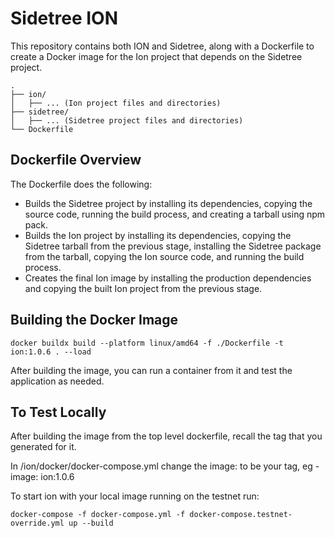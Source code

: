 # Sidetree ION
This repository contains both ION and Sidetree, along with a Dockerfile to create a Docker image for the Ion project that depends on the Sidetree project.

```
.
├── ion/
│   ├── ... (Ion project files and directories)
├── sidetree/
│   ├── ... (Sidetree project files and directories)
└── Dockerfile
```

## Dockerfile Overview
The Dockerfile does the following:

* Builds the Sidetree project by installing its dependencies, copying the source code, running the build process, and creating a tarball using npm pack.
* Builds the Ion project by installing its dependencies, copying the Sidetree tarball from the previous stage, installing the Sidetree package from the tarball, copying the Ion source code, and running the build process.
* Creates the final Ion image by installing the production dependencies and copying the built Ion project from the previous stage.



## Building the Docker Image
```
docker buildx build --platform linux/amd64 -f ./Dockerfile -t ion:1.0.6 . --load
```

After building the image, you can run a container from it and test the application as needed.

## To Test Locally

After building the image from the top level dockerfile, recall the tag that you generated for it.

In /ion/docker/docker-compose.yml change the image: to be your tag, eg - image: ion:1.0.6

To start ion with your local image running on the testnet run:
```
docker-compose -f docker-compose.yml -f docker-compose.testnet-override.yml up --build
```



